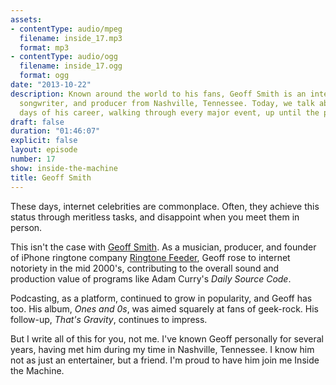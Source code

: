 ```yaml
---
assets:
- contentType: audio/mpeg
  filename: inside_17.mp3
  format: mp3
- contentType: audio/ogg
  filename: inside_17.ogg
  format: ogg
date: "2013-10-22"
description: Known around the world to his fans, Geoff Smith is an internet celebrity,
  songwriter, and producer from Nashville, Tennessee. Today, we talk about the early
  days of his career, walking through every major event, up until the present.
draft: false
duration: "01:46:07"
explicit: false
layout: episode
number: 17
show: inside-the-machine
title: Geoff Smith
---
```

These days, internet celebrities are commonplace. Often, they achieve this status through meritless tasks, and disappoint when you meet them in person.

This isn't the case with [Geoff Smith](http://thegeoffsmith.com). As a musician, producer, and founder of iPhone ringtone company [Ringtone Feeder](http://ringtonefeeder.com), Geoff rose to internet notoriety in the mid 2000's, contributing to the overall sound and production value of programs like Adam Curry's _Daily Source Code_.

Podcasting, as a platform, continued to grow in popularity, and Geoff has too. His album, _Ones and 0s_, was aimed squarely at fans of geek-rock. His follow-up, _That's Gravity_, continues to impress.

But I write all of this for you, not me. I've known Geoff personally for several years, having met him during my time in Nashville, Tennessee. I know him not as just an entertainer, but a friend. I'm proud to have him join me Inside the Machine.